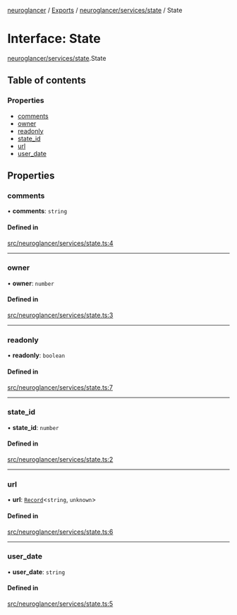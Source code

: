 [neuroglancer](../README.md) / [Exports](../modules.md) / [neuroglancer/services/state](../modules/neuroglancer_services_state.md) / State

# Interface: State

[neuroglancer/services/state](../modules/neuroglancer_services_state.md).State

## Table of contents

### Properties

- [comments](neuroglancer_services_state.State.md#comments)
- [owner](neuroglancer_services_state.State.md#owner)
- [readonly](neuroglancer_services_state.State.md#readonly)
- [state\_id](neuroglancer_services_state.State.md#state_id)
- [url](neuroglancer_services_state.State.md#url)
- [user\_date](neuroglancer_services_state.State.md#user_date)

## Properties

### comments

• **comments**: `string`

#### Defined in

[src/neuroglancer/services/state.ts:4](https://github.com/ActiveBrainAtlas2/neuroglancer/blob/034b457d/src/neuroglancer/services/state.ts#L4)

___

### owner

• **owner**: `number`

#### Defined in

[src/neuroglancer/services/state.ts:3](https://github.com/ActiveBrainAtlas2/neuroglancer/blob/034b457d/src/neuroglancer/services/state.ts#L3)

___

### readonly

• **readonly**: `boolean`

#### Defined in

[src/neuroglancer/services/state.ts:7](https://github.com/ActiveBrainAtlas2/neuroglancer/blob/034b457d/src/neuroglancer/services/state.ts#L7)

___

### state\_id

• **state\_id**: `number`

#### Defined in

[src/neuroglancer/services/state.ts:2](https://github.com/ActiveBrainAtlas2/neuroglancer/blob/034b457d/src/neuroglancer/services/state.ts#L2)

___

### url

• **url**: [`Record`](../modules/main_module._internal_.md#record)<`string`, `unknown`\>

#### Defined in

[src/neuroglancer/services/state.ts:6](https://github.com/ActiveBrainAtlas2/neuroglancer/blob/034b457d/src/neuroglancer/services/state.ts#L6)

___

### user\_date

• **user\_date**: `string`

#### Defined in

[src/neuroglancer/services/state.ts:5](https://github.com/ActiveBrainAtlas2/neuroglancer/blob/034b457d/src/neuroglancer/services/state.ts#L5)
